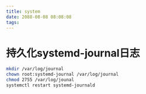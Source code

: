 ```yaml
---
title: system
date: 2088-08-08 08:08:08
tags:
---
```

# 持久化systemd-journal日志
``` bash
mkdir /var/log/journal
chown root:systemd-journal /var/log/journal
chmod 2755 /var/log/jounal
systemctl restart systemd-journald
```
